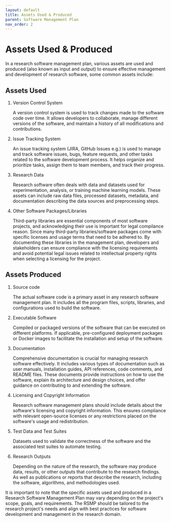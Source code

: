 ```yaml
---
layout: default
title: Assets Used & Produced
parent: Software Management Plan
nav_order: 2
---
```


# Assets Used & Produced

In a research software management plan, various assets are used and produced (also known as input and output) to ensure effective management and development of research software, some common assets include:  

## Assets Used

1. Version Control System

    A version control system is used to track changes made to the software code over time. It allows developers to collaborate, manage different versions of the software, and maintain a history of all modifications and contributions.  

2. Issue Tracking System

    An issue tracking system (JIRA, GitHub Issues e.g.) is used to manage and track software issues, bugs, feature requests, and other tasks related to the software development process. It helps organize and prioritize tasks, assign them to team members, and track their progress.  

3. Research Data

    Research software often deals with data and datasets used for experimentation, analysis, or training machine learning models. These assets can include raw data files, processed datasets, metadata, and documentation describing the data sources and preprocessing steps.  

4. Other Software Packages/Libraries

    Third-party libraries are essential components of most software projects, and acknowledging their use is important for legal compilance reason. Since many third-party libraries/software packages come with specific licenses and usage terms that need to be adhered to. By documenting these libraries in the management plan, developers and stakeholders can ensure compliance with the licensing requirements and avoid potential legal issues related to intellectual property rights when selecting a licensing for the project.  

## Assets Produced

1. Source code

    The actual software code is a primary asset in any research software management plan. It includes all the program files, scripts, libraries, and configurations used to build the software.  

2. Executable Software

    Compiled or packaged versions of the software that can be executed on different platforms. If applicable, pre-configured deployment packages or Docker images to facilitate the installation and setup of the software.  

3. Documentation

    Comprehensive documentation is crucial for managing research software effectively. It includes various types of documentation such as user manuals, installation guides, API references, code comments, and README files. These documents provide instructions on how to use the software, explain its architecture and design choices, and offer guidance on contributing to and extending the software.  

4. Licensing and Copyright Information

    Research software management plans should include details about the software's licensing and copyright information. This ensures compliance with relevant open-source licenses or any restrictions placed on the software's usage and redistribution.  

5. Test Data and Test Suites

    Datasets used to validate the correctness of the software and the associated test suites to automate testing.  

6. Research Outputs

    Depending on the nature of the research, the software may produce data, results, or other outputs that contribute to the research findings. As well as publications or reports that describe the research, including the software, algorithms, and methodologies used.  

It is important to note that the specific assets used and produced in a Research Software Management Plan may vary depending on the project's scope, goals, and requirements. The RSMP should be tailored to the research project's needs and align with best practices for software development and management in the research domain.  
